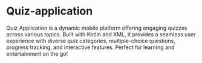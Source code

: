 # Quiz-application
Quiz Application is a dynamic mobile platform offering engaging quizzes across various topics. Built with Kotlin and XML, it provides a seamless user experience with diverse quiz categories, multiple-choice questions, progress tracking, and interactive features. Perfect for learning and entertainment on the go!
